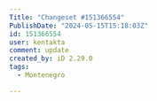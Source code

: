 ```yaml
---
Title: "Changeset #151366554"
PublishDate: "2024-05-15T15:18:03Z"
id: 151366554
user: kentakta
comment: update
created_by: iD 2.29.0
tags:
  - Montenegro

---
```

